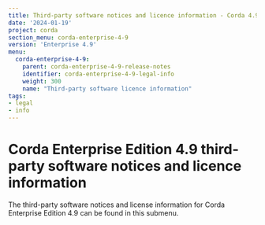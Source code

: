 ```yaml
---
title: Third-party software notices and licence information - Corda 4.9
date: '2024-01-19'
project: corda
section_menu: corda-enterprise-4-9
version: 'Enterprise 4.9'
menu:
  corda-enterprise-4-9:
    parent: corda-enterprise-4-9-release-notes
    identifier: corda-enterprise-4-9-legal-info
    weight: 300
    name: "Third-party software licence information"
tags:
- legal
- info
---
```


# Corda Enterprise Edition 4.9 third-party software notices and licence information

The third-party software notices and license information for Corda Enterprise Edition 4.9 can be found in this submenu.